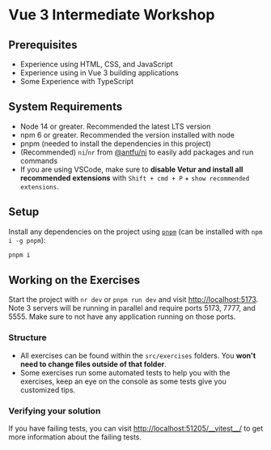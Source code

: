 # Vue 3 Intermediate Workshop

## Prerequisites

- Experience using HTML, CSS, and JavaScript
- Experience using in Vue 3 building applications
- Some Experience with TypeScript

## System Requirements

- Node 14 or greater. Recommended the latest LTS version
- npm 6 or greater. Recommended the version installed with node
- pnpm (needed to install the dependencies in this project)
- (Recommended) `ni`/`nr` from [@antfu/ni](https://github.com/antfu/ni) to easily add packages and run commands
- If you are using VSCode, make sure to **disable Vetur and install all recommended extensions** with
  `Shift + cmd + P` + `show recommended extensions`.

## Setup

Install any dependencies on the project using [`pnpm`](https://pnpm.io/) (can be installed with `npm i -g pnpm`):

```bash
pnpm i
```

## Working on the Exercises

Start the project with `nr dev` or `pnpm run dev` and visit <http://localhost:5173>. Note 3 servers will be running in
parallel and require ports 5173, 7777, and 5555. Make sure to not have any application running on those ports.

### Structure

- All exercises can be found within the `src/exercises` folders. You **won't need to change files outside of that
  folder**.
- Some exercises run some automated tests to help you with the exercises, keep an eye on the console as some tests give
  you customized tips.

### Verifying your solution

If you have failing tests, you can visit [http://localhost:51205/\_\_vitest\_\_/](http://localhost:51205/__vitest__/) to get more information about the failing tests.
